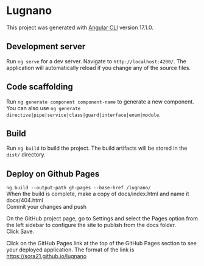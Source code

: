 # Lugnano

This project was generated with [Angular CLI](https://github.com/angular/angular-cli) version 17.1.0.

## Development server

Run `ng serve` for a dev server. Navigate to `http://localhost:4200/`. The application will automatically reload if you change any of the source files.

## Code scaffolding

Run `ng generate component component-name` to generate a new component. You can also use `ng generate directive|pipe|service|class|guard|interface|enum|module`.

## Build

Run `ng build` to build the project. The build artifacts will be stored in the `dist/` directory.

## Deploy on Github Pages
```ng build --output-path gh-pages --base-href /lugnano/```  
When the build is complete, make a copy of docs/index.html and name it docs/404.html  
Commit your changes and push

On the GitHub project page, go to Settings and select the Pages option from the left sidebar to configure the site to publish from the docs folder.  
Click Save.

Click on the GitHub Pages link at the top of the GitHub Pages section to see your deployed application. The format of the link is https://sora21.github.io/lugnano  

<!-- ## Further help
To get more help on the Angular CLI use `ng help` or go check out the [Angular CLI Overview and Command Reference](https://angular.io/cli) page. -->
